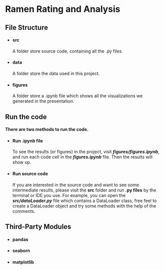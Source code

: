 # Ramen Rating and Analysis

## File Structure

- #### src

  A folder store source code, containing all the .py files. 

- #### data

  A folder store the data used in this project.

- #### figures

  A folder store a .ipynb file which shows all the visualizations we generated in the presentation.



## Run the code

#### There are two methods to run the code.

- #### **Run .ipynb file**

  To see the results (or figures) in the project, visit ***figures/figures.ipynb***, and run each code cell in the ***figures.ipynb*** file. Then the results will show up.

- #### **Run source code**

  If you are interested in the source code and want to see some intermediate results, please visit the **src** folder and run **.py files** by the terminal or IDE you use. For example, you can open  the ***src/dataLoader.py*** file which contains a DataLoader class, free feel to create a DataLoader object and try some methods with the help of the comments.



## Third-Party Modules

- #### pandas

- #### seaborn

- #### matplotlib
